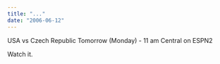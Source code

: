 ```yaml
---
title: "..."
date: "2006-06-12"
---
```


USA vs Czech Republic Tomorrow (Monday) - 11 am Central on ESPN2

Watch it.

